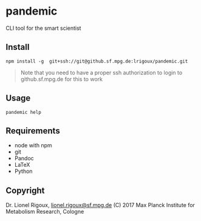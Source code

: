 # pandemic
CLI tool for the smart scientist

## Install

```
npm install -g  git+ssh://git@github.sf.mpg.de:lrigoux/pandemic.git
```

> Note that you need to have a proper ssh authorization to login to github.sf.mpg.de for this to work

## Usage

```
pandemic help
```

## Requirements
- node with npm
- git
- Pandoc
- LaTeX
- Python

## Copyright
Dr. Lionel Rigoux, lionel.rigoux@sf.mpg.de (C) 2017 Max Planck Institute for Metabolism Research, Cologne
